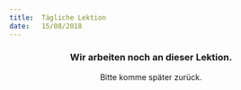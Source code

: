 ```yaml
---
title:  Tägliche Lektion
date:   15/08/2018
---
```


### <center>Wir arbeiten noch an dieser Lektion.</center>
<center>Bitte komme später zurück.</center>